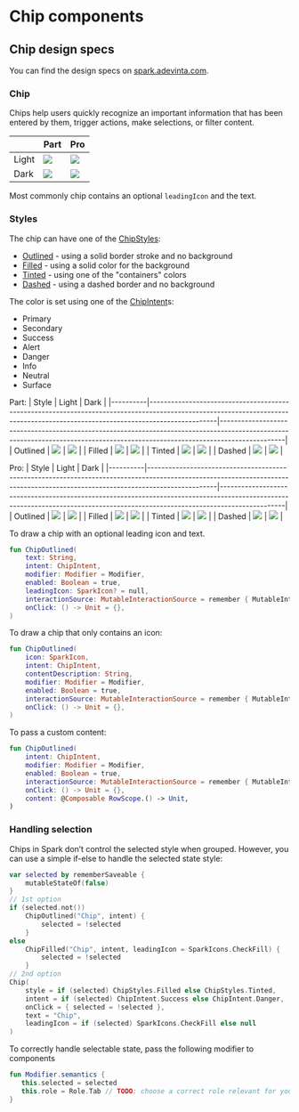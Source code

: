 # Chip components

## Chip design specs

You can find the design specs
on [spark.adevinta.com](https://spark.adevinta.com/1186e1705/p/17568d-chip/b/98915d).

### Chip

Chips help users quickly recognize an important information that has been entered by them, 
trigger actions, make selections, or filter content.

|       | Part                                                                                                                                                                  | Pro                                                                                                                                                                  |
|-------|-----------------------------------------------------------------------------------------------------------------------------------------------------------------------|----------------------------------------------------------------------------------------------------------------------------------------------------------------------|
| Light | ![](../../../../../../../../../spark-screenshot-testing/src/test/snapshots/images/com.adevinta.spark_PreviewScreenshotTests_preview_tests_chips_chips_part_light.png) | ![](../../../../../../../../../spark-screenshot-testing/src/test/snapshots/images/com.adevinta.spark_PreviewScreenshotTests_preview_tests_chips_chips_pro_light.png) |
| Dark  | ![](../../../../../../../../../spark-screenshot-testing/src/test/snapshots/images/com.adevinta.spark_PreviewScreenshotTests_preview_tests_chips_chips_part_dark.png)  | ![](../../../../../../../../../spark-screenshot-testing/src/test/snapshots/images/com.adevinta.spark_PreviewScreenshotTests_preview_tests_chips_chips_pro_dark.png)  |

Most commonly chip contains an optional `leadingIcon` and the text.

### Styles

The chip can have one of the [ChipStyles](ChipStyles.kt):
- [Outlined](ChipOutlined.kt) - using a solid border stroke and no background
- [Filled](ChipFilled.kt) - using a solid color for the background
- [Tinted](ChipTinted.kt) - using one of the "containers" colors
- [Dashed](ChipDashed.kt) - using a dashed border and no background

The color is set using one of the [ChipIntent](ChipIntent.kt)s:
- Primary
- Secondary
- Success
- Alert
- Danger
- Info
- Neutral
- Surface

Part:
| Style    | Light                                                                                                                                                                         | Dark                                                                                                                                                                         |
|----------|-------------------------------------------------------------------------------------------------------------------------------------------------------------------------------|------------------------------------------------------------------------------------------------------------------------------------------------------------------------------|
| Outlined | ![](../../../../../../../../../spark-screenshot-testing/src/test/snapshots/images/com.adevinta.spark_PreviewScreenshotTests_preview_tests_chips_chipsoutlined_part_light.png) | ![](../../../../../../../../../spark-screenshot-testing/src/test/snapshots/images/com.adevinta.spark_PreviewScreenshotTests_preview_tests_chips_chipsoutlined_part_dark.png) |
| Filled   | ![](../../../../../../../../../spark-screenshot-testing/src/test/snapshots/images/com.adevinta.spark_PreviewScreenshotTests_preview_tests_chips_chipsfilled_part_light.png)   | ![](../../../../../../../../../spark-screenshot-testing/src/test/snapshots/images/com.adevinta.spark_PreviewScreenshotTests_preview_tests_chips_chipsfilled_part_dark.png)   |
| Tinted   | ![](../../../../../../../../../spark-screenshot-testing/src/test/snapshots/images/com.adevinta.spark_PreviewScreenshotTests_preview_tests_chips_chipstinted_part_light.png)   | ![](../../../../../../../../../spark-screenshot-testing/src/test/snapshots/images/com.adevinta.spark_PreviewScreenshotTests_preview_tests_chips_chipstinted_part_dark.png)   |
| Dashed   | ![](../../../../../../../../../spark-screenshot-testing/src/test/snapshots/images/com.adevinta.spark_PreviewScreenshotTests_preview_tests_chips_chipsdashed_part_light.png)   | ![](../../../../../../../../../spark-screenshot-testing/src/test/snapshots/images/com.adevinta.spark_PreviewScreenshotTests_preview_tests_chips_chipsdashed_part_dark.png)   |

Pro:
| Style | Light | Dark |
|----------|-------------------------------------------------------------------------------------------------------------------------------------------------------------------------------|------------------------------------------------------------------------------------------------------------------------------------------------------------------------------|
| Outlined | ![](../../../../../../../../../spark-screenshot-testing/src/test/snapshots/images/com.adevinta.spark_PreviewScreenshotTests_preview_tests_chips_chipsoutlined_pro_light.png) | ![](../../../../../../../../../spark-screenshot-testing/src/test/snapshots/images/com.adevinta.spark_PreviewScreenshotTests_preview_tests_chips_chipsoutlined_pro_dark.png) |
| Filled | ![](../../../../../../../../../spark-screenshot-testing/src/test/snapshots/images/com.adevinta.spark_PreviewScreenshotTests_preview_tests_chips_chipsfilled_pro_light.png)   | ![](../../../../../../../../../spark-screenshot-testing/src/test/snapshots/images/com.adevinta.spark_PreviewScreenshotTests_preview_tests_chips_chipsfilled_pro_dark.png)   |
| Tinted | ![](../../../../../../../../../spark-screenshot-testing/src/test/snapshots/images/com.adevinta.spark_PreviewScreenshotTests_preview_tests_chips_chipstinted_pro_light.png)   | ![](../../../../../../../../../spark-screenshot-testing/src/test/snapshots/images/com.adevinta.spark_PreviewScreenshotTests_preview_tests_chips_chipstinted_pro_dark.png)   |
| Dashed | ![](../../../../../../../../../spark-screenshot-testing/src/test/snapshots/images/com.adevinta.spark_PreviewScreenshotTests_preview_tests_chips_chipsdashed_pro_light.png)   | ![](../../../../../../../../../spark-screenshot-testing/src/test/snapshots/images/com.adevinta.spark_PreviewScreenshotTests_preview_tests_chips_chipsdashed_pro_dark.png)   |

To draw a chip with an optional leading icon and text.
```kotlin
fun ChipOutlined(
    text: String,
    intent: ChipIntent,
    modifier: Modifier = Modifier,
    enabled: Boolean = true,
    leadingIcon: SparkIcon? = null,
    interactionSource: MutableInteractionSource = remember { MutableInteractionSource() },
    onClick: () -> Unit = {},
)
```

To draw a chip that only contains an icon:

```kotlin
fun ChipOutlined(
    icon: SparkIcon,
    intent: ChipIntent,
    contentDescription: String,
    modifier: Modifier = Modifier,
    enabled: Boolean = true,
    interactionSource: MutableInteractionSource = remember { MutableInteractionSource() },
    onClick: () -> Unit = {},
)
```

To pass a custom content:

```kotlin
fun ChipOutlined(
    intent: ChipIntent,
    modifier: Modifier = Modifier,
    enabled: Boolean = true,
    interactionSource: MutableInteractionSource = remember { MutableInteractionSource() },
    onClick: () -> Unit = {},
    content: @Composable RowScope.() -> Unit,
)
```

### Handling selection
Chips in Spark don’t control the selected style when grouped.
However, you can use a simple if-else to handle the selected state style:

```kotlin
var selected by rememberSaveable {
    mutableStateOf(false)
}
// 1st option
if (selected.not())
    ChipOutlined("Chip", intent) {
        selected = !selected
    }
else
    ChipFilled("Chip", intent, leadingIcon = SparkIcons.CheckFill) {
        selected = !selected
    }
// 2nd option
Chip(
    style = if (selected) ChipStyles.Filled else ChipStyles.Tinted,
    intent = if (selected) ChipIntent.Success else ChipIntent.Danger,
    onClick = { selected = !selected },
    text = "Chip",
    leadingIcon = if (selected) SparkIcons.CheckFill else null
)
```

To correctly handle selectable state, pass the following modifier to components 
 ```kotlin
fun Modifier.semantics {
    this.selected = selected
    this.role = Role.Tab // TODO: choose a correct role relevant for your use case
}
```
